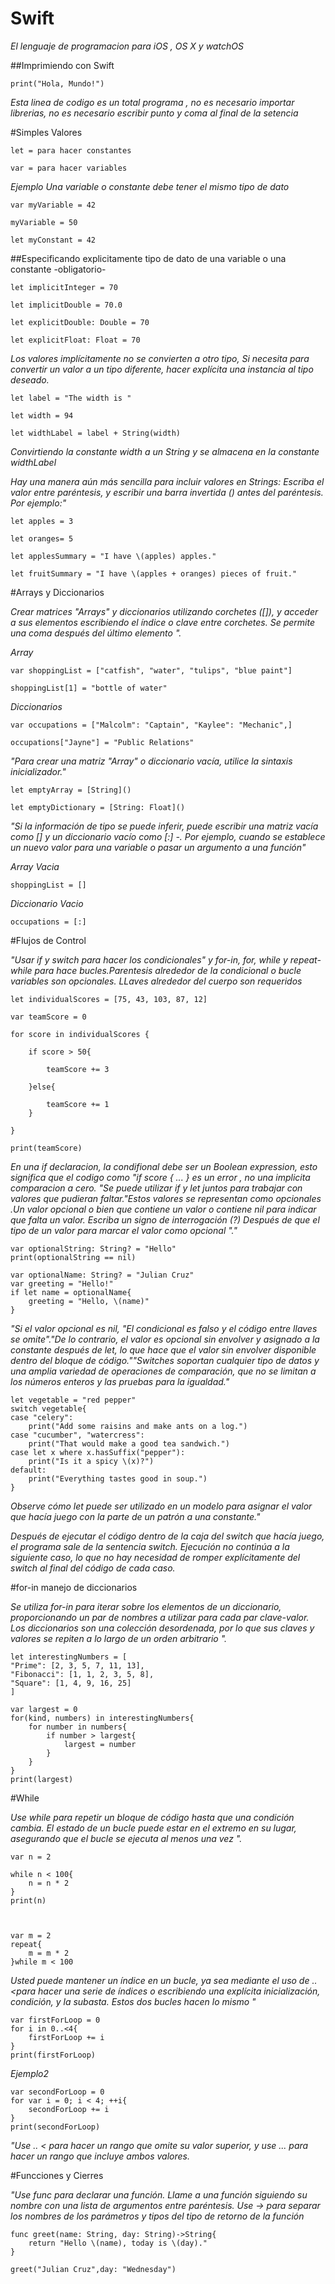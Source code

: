 # Swift

*El lenguaje de programacion para iOS , OS X y watchOS*

##Imprimiendo con Swift

    print("Hola, Mundo!")

*Esta linea de codigo es un total programa , no es necesario importar librerias, no es necesario escribir punto y coma al final de la setencia*

#Simples Valores

    let = para hacer constantes

    var = para hacer variables

*Ejemplo  Una variable o constante  debe tener el mismo tipo de dato*

    var myVariable = 42

    myVariable = 50

    let myConstant = 42 

##Especificando explicitamente  tipo de dato de una variable o una constante -obligatorio-

    let implicitInteger = 70

    let implicitDouble = 70.0

    let explicitDouble: Double = 70

    let explicitFloat: Float = 70

*Los valores implícitamente no se convierten  a otro tipo, Si necesita para convertir un valor a un tipo diferente, hacer explícita una instancia al tipo deseado.*

    let label = "The width is "

    let width = 94

    let widthLabel = label + String(width)

*Convirtiendo la constante width a un String y se almacena en la constante widthLabel*

*Hay una manera aún más sencilla para incluir valores en Strings: Escriba el valor entre paréntesis, y escribir una barra invertida (\) antes del paréntesis. Por ejemplo:"*

    let apples = 3
    
    let oranges= 5
    
    let applesSummary = "I have \(apples) apples."
    
    let fruitSummary = "I have \(apples + oranges) pieces of fruit."
    
#Arrays y Diccionarios 

*Crear matrices "Arrays" y diccionarios utilizando corchetes ([]), y acceder a sus elementos escribiendo el índice o clave entre corchetes. Se permite una coma después del último elemento ".*

*Array*

    var shoppingList = ["catfish", "water", "tulips", "blue paint"]
    
    shoppingList[1] = "bottle of water"
    
*Diccionarios*

    var occupations = ["Malcolm": "Captain", "Kaylee": "Mechanic",]
    
    occupations["Jayne"] = "Public Relations"
    
*"Para crear una matriz "Array"  o diccionario vacía, utilice la sintaxis inicializador."*

    let emptyArray = [String]()
    
    let emptyDictionary = [String: Float]()
    
*"Si la información de tipo se puede inferir, puede escribir una matriz vacía como [] y un diccionario vacío como [:] -. Por ejemplo, cuando se establece un nuevo valor para una variable o pasar un argumento a una función"*

*Array Vacia*

    shoppingList = []
  
*Diccionario Vacio*
    
    occupations = [:]
    
#Flujos de Control

*"Usar if y switch para hacer los condicionales" y for-in, for, while y repeat-while para hace bucles.Parentesis alrededor de la condicional o bucle variables son opcionales. LLaves alrededor del cuerpo son requeridos*

    let individualScores = [75, 43, 103, 87, 12]
    
    var teamScore = 0
    
    for score in individualScores {
    
        if score > 50{
        
            teamScore += 3
            
        }else{
        
            teamScore += 1
        }
        
    }
    
    print(teamScore)
    
*En una if declaracion, la condifional debe ser un Boolean expression, esto significa que el codigo como "if score { ... } es un error , no una implicita comparacion a cero. "Se puede utilizar if y let  juntos para  trabajar con valores que pudieran faltar."Estos valores se representan como opcionales .Un valor opcional o bien que contiene un valor o contiene nil para indicar que falta un valor. Escriba un signo de interrogación (?) Después de que el tipo de un valor para marcar el valor como opcional "."*

    var optionalString: String? = "Hello"
    print(optionalString == nil)

    var optionalName: String? = "Julian Cruz"
    var greeting = "Hello!"
    if let name = optionalName{
        greeting = "Hello, \(name)"
    }
    
*"Si el valor opcional es nil, "El condicional es falso y el código entre llaves se omite"."De lo contrario, el valor es opcional sin envolver y asignado a la constante después de let, lo que hace que el valor sin envolver disponible dentro del bloque de código.""Switches soportan cualquier tipo de datos y una amplia variedad de operaciones de comparación, que no se limitan a los números enteros y las pruebas para la igualdad."*

    let vegetable = "red pepper"
    switch vegetable{
    case "celery":
        print("Add some raisins and make ants on a log.")
    case "cucumber", "watercress":
        print("That would make a good tea sandwich.")
    case let x where x.hasSuffix("pepper"):
        print("Is it a spicy \(x)?")
    default:
        print("Everything tastes good in soup.")
    }
    
*Observe cómo let puede ser utilizado en un modelo para asignar el valor que hacía juego con la parte de un patrón a una constante."*

*Después de ejecutar el código dentro de la caja del switch que hacía juego, el programa sale de la sentencia switch. Ejecución no continúa a la siguiente caso, lo que no hay necesidad de romper explícitamente del switch al final del código de cada caso.*

#for-in manejo de diccionarios

*Se utiliza for-in para iterar sobre los elementos de un diccionario, proporcionando un par de nombres a utilizar para cada par clave-valor. Los diccionarios son una colección desordenada, por lo que sus claves y valores se repiten a lo largo de un orden arbitrario ".*

    let interestingNumbers = [
    "Prime": [2, 3, 5, 7, 11, 13],
    "Fibonacci": [1, 1, 2, 3, 5, 8],
    "Square": [1, 4, 9, 16, 25]
    ]

    var largest = 0
    for(kind, numbers) in interestingNumbers{
        for number in numbers{
            if number > largest{
                largest = number
            }
        }
    }
    print(largest)
    
#While

*Use while para repetir un bloque de código hasta que una condición cambia. El estado de un bucle puede estar en el extremo en su lugar, asegurando que el bucle se ejecuta al menos una vez ".*

    var n = 2

    while n < 100{
        n = n * 2
    }
    print(n)



    var m = 2
    repeat{
        m = m * 2
    }while m < 100
    
*Usted puede mantener un índice en un bucle, ya sea mediante el uso de .. <para hacer una serie de índices o escribiendo una explícita inicialización, condición, y la subasta. Estos dos bucles hacen lo mismo "*

    var firstForLoop = 0
    for i in 0..<4{
        firstForLoop += i
    }
    print(firstForLoop)
    
*Ejemplo2*
    
    var secondForLoop = 0
    for var i = 0; i < 4; ++i{
        secondForLoop += i
    }
    print(secondForLoop)
    
*"Use .. < para hacer un rango que omite su valor superior, y use ... para hacer un rango que incluye ambos valores.*

#Funcciones y Cierres

*"Use func para declarar una función. Llame a una función siguiendo su nombre con una lista de argumentos entre paréntesis. Use -> para separar los nombres de los parámetros y tipos del tipo de retorno de la función*

    func greet(name: String, day: String)->String{
        return "Hello \(name), today is \(day)."
    }

    greet("Julian Cruz",day: "Wednesday")


    





